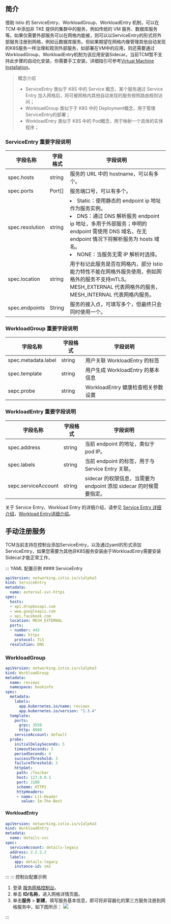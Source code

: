 ## 简介
借助 Istio 的 ServiceEntry、WorkloadGroup、WorkloadEntry 机制，可以在 TCM 中添加非 TKE 提供的集群中的服务，例如传统的 VM 服务、数据库服务等。如果仅需要外部服务可以在网格内能被，则可以以ServiceEntry的形式将外部服务注册到网格，例如云数据库服务。但如果期望在网格内像管理其他自动发现的K8S服务一样治理和观测外部服务，如部署在VM中的应用，则还需要通过WorkloadGroup、WorkloadEntry机制为该应用安装Sidecar。当前TCM暂不支持此步骤的自动化安装，你需要手工安装，详细指引可参考[Virtual Machine Installation](https://istio.io/latest/docs/setup/install/virtual-machine/)。

> 概念介绍
> * ServiceEntry 类似于 K8S 中的 Service 概念，某个服务通过 Service Entry 加入网格后，将可被网格内其他自动发现的服务按照路由规则访问；
> * WorkloadGroup 类似于于 K8S 中的 Deployment概念，用于管理ServiceEntry的部署；
> * WorkloadEntry 类似于 K8S 中的 Pod概念，用于映射一个具体的实体程序；


### ServiceEntry 重要字段说明

| 字段名称        | 字段格式 | 字段说明                                                     |
| --------------- | -------- | ------------------------------------------------------------ |
| spec.hosts      | string   | 服务的 URL 中的 hostname，可以有多个。                          |
| spec.ports      | Port[]   | 服务端口号，可以有多个。                                     |
| spec.resolution | string   | <li>Static：使用静态的 endpoint ip 地址作为服务实例。<br/><li>DNS：通过 DNS 解析服务 endpoint ip 地址，多用于外部服务；申明的 endpoint 需使用 DNS 域名，在无 endpoint 情况下将解析服务为 hosts 域名。<br/><li>NONE：当服务无需 IP 解析时选择。 |
| spec.location   | string   | 用于标记此服务是否在网格内，部分 Istio 能力特性不能在网格外服务使用，例如网格外的服务不支持mTLS。MESH_EXTERNAL 代表网格外的服务，MESH_INTERNAL 代表网格内服务。 |
| spec.endpoints  | String   | 服务的接入点，可填写多个，但最终只会同时使用一个。             |

### WorkloadGroup 重要字段说明

| 字段名称            | 字段格式 | 字段说明                                                     |
| ------------------- | -------- | ------------------------------------------------------------ |
| spec.metadata.label        | string   | 用户关联 WorkloadEntry 的标签                             |
| spec.template         | string   | 用户生成 WorkloadEntry 的基本信息                 |
| sepc.probe | string   | WorkloadEntry 健康检查相关参数设置 |

### WorkloadEntry 重要字段说明

| 字段名称            | 字段格式 | 字段说明                                                     |
| ------------------- | -------- | ------------------------------------------------------------ |
| spec.address        | string   | 当前 endpoint 的地址，类似于 pod IP。                             |
| spec.labels         | string   | 当前 endpoint 的标签，用于与 Service Entry 关联。                 |
| sepc.serviceAccount | string   | sidecar 的权限信息，当需要为 endpoint 添加 sidecar 的时候需要指定。 |

关于 Service Entry、Workload Entry 的详细介绍，请参见 [Service Entry 详细介绍](https://istio.io/latest/docs/reference/config/networking/service-entry/)，[Workload Entry详细介绍](https://istio.io/latest/docs/reference/config/networking/workload-entry/)。



## 手动注册服务
TCM当前支持在控制台添加ServiceEntry，以及通过yaml的形式添加ServiceEntry，如果您需要为其他非K8S服务安装由于WorkloadEntry需要安装Sidecar才能正常工作，

<dx-tabs>
::: YAML 配置示例
#### ServiceEntry

```yaml
apiVersion: networking.istio.io/v1alpha3
kind: ServiceEntry
metadata:
  name: external-svc-https
spec:
  hosts:
  - api.dropboxapi.com
  - www.googleapis.com
  - api.facebook.com
  location: MESH_EXTERNAL
  ports:
  - number: 443
    name: https
    protocol: TLS
  resolution: DNS
```

### WorkloadGroup

```yaml
apiVersion: networking.istio.io/v1alpha3
kind: WorkloadGroup
metadata:
  name: reviews
  namespace: bookinfo
spec:
  metadata:
    labels:
      app.kubernetes.io/name: reviews
      app.kubernetes.io/version: "1.3.4"
  template:
    ports:
      grpc: 3550
      http: 8080
    serviceAccount: default
  probe:
    initialDelaySeconds: 5
    timeoutSeconds: 3
    periodSeconds: 4
    successThreshold: 3
    failureThreshold: 3
    httpGet:
     path: /foo/bar
     host: 127.0.0.1
     port: 3100
     scheme: HTTPS
     httpHeaders:
     - name: Lit-Header
       value: Im-The-Best

```

#### WorkloadEntry

```yaml
apiVersion: networking.istio.io/v1alpha3
kind: WorkloadEntry
metadata:
  name: details-svc
spec:
  serviceAccount: details-legacy
  address: 2.2.2.2
  labels:
    app: details-legacy
    instance-id: vm1
```

:::
::: 控制台配置示例

1. 登录 [服务网格控制台](https://console.cloud.tencent.com/tke2/mesh)。
2. 单击 **ID/名称**，进入网格详情页面。
3. 单击**服务** > **新建**，填写服务基本信息，即可将非容器化的第三方服务注册到网格服务中，如下图所示：
![](https://qcloudimg.tencent-cloud.cn/raw/0681866ebb6dffa798e7700fe86d2283.png)



:::
</dx-tabs>



